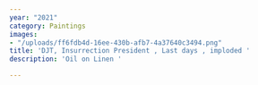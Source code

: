 ```yaml
---
year: "2021"
category: Paintings
images:
- "/uploads/ff6fdb4d-16ee-430b-afb7-4a37640c3494.png"
title: 'DJT, Insurrection President , Last days , imploded '
description: 'Oil on Linen '

---
```

